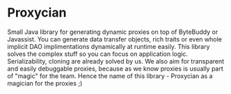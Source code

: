 # Proxycian
Small Java library for generating dynamic proxies on top of ByteBuddy or Javassist. You can generate data transfer objects, rich traits or even whole implicit DAO implimentations dynamically at runtime easily. This library solves the complex stuff so you can focus on application logic. Serializability, cloning are already solved by us. We also aim for transparent and easily debuggable proxies, because as we know proxies is usually part of "magic" for the team. Hence the name of this library - Proxycian as a magician for the proxies ;)
